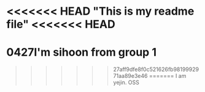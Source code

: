 <<<<<<< HEAD
"This is my readme file"
<<<<<<< HEAD
=======
# 0427I'm sihoon from group 1
>>>>>>> 27aff9dfe8f0c521626fb9819992971aa89e3e46
=======
I am yejin.
>>>>>>> OSS
